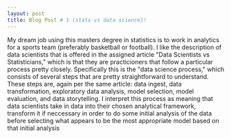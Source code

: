 ```yaml
---
layout: post
title: Blog Post # 1 (stats vs data science)!
---
```


My dream job using this masters degree in statistics is to work in analytics for a sports team (preferably basketball or football). I like the description of data scientists that is offered in the assigned article "Data Scientists vs Statisticians," which is that they are practicioners that follow a particular process pretty closely. Specifically this is the "data science process," which consists of several steps that are pretty straightforward to understand. These steps are, again per the same article: data ingest, data transformation, exploratory data analysis, model selection, model evaluation, and data storytelling. I interpret this process as meaning that data scientists take in data into their chosen analytical framework, transform it if neccessary in order to do some initial analysis of the data before selecting what appears to be the most appropriate model based on that initial analysis
